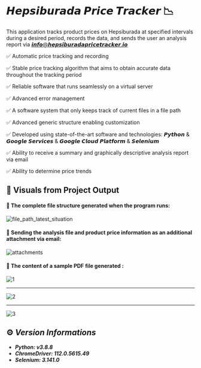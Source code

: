 # 𝙃𝙚𝙥𝙨𝙞𝙗𝙪𝙧𝙖𝙙𝙖 𝙋𝙧𝙞𝙘𝙚 𝙏𝙧𝙖𝙘𝙠𝙚𝙧 📉

This application tracks product prices on Hepsiburada at specified intervals during a desired period, records the data, and sends the user an analysis report via 𝙞𝙣𝙛𝙤@𝙝𝙚𝙥𝙨𝙞𝙗𝙪𝙧𝙖𝙙𝙖𝙥𝙧𝙞𝙘𝙚𝙩𝙧𝙖𝙘𝙠𝙚𝙧.𝙞𝙤

✅ Automatic price tracking and recording

✅ Stable price tracking algorithm that aims to obtain accurate data throughout the tracking period

✅ Reliable software that runs seamlessly on a virtual server

✅ Advanced error management

✅ A software system that only keeps track of current files in a file path

✅ Advanced generic structure enabling customization

✅ Developed using state-of-the-art software and technologies: 𝙋𝙮𝙩𝙝𝙤𝙣 & 𝙂𝙤𝙤𝙜𝙡𝙚 𝙎𝙚𝙧𝙫𝙞𝙘𝙚𝙨 & 𝙂𝙤𝙤𝙜𝙡𝙚 𝘾𝙡𝙤𝙪𝙙 𝙋𝙡𝙖𝙩𝙛𝙤𝙧𝙢 & 𝙎𝙚𝙡𝙚𝙣𝙞𝙪𝙢

✅ Ability to receive a summary and graphically descriptive analysis report via email

✅ Ability to determine price trends

## 📂  Visuals from Project Output
#### 📌 The complete file structure generated when the program runs:
![file_path_latest_situation](https://user-images.githubusercontent.com/71190059/234955059-aed69269-e572-47dd-953b-c1f5f8c787e3.png)
#### 📌 Sending the analysis file and product price information as an additional attachment via email:
![attachments](https://user-images.githubusercontent.com/71190059/234964360-168cc6f6-307f-48b7-a4c3-4c9e7fed503e.png)
 #### 📌 The content of a sample PDF file generated :
![1](https://user-images.githubusercontent.com/71190059/234956558-28a2262b-d560-4a2d-b5ce-b1088e3e6606.png)
____________________________________________________________________________________________________________
![2](https://user-images.githubusercontent.com/71190059/234956630-2c82da81-6ab6-4a39-bdd9-8bdfa55c5e9c.png)
____________________________________________________________________________________________________________
![3](https://user-images.githubusercontent.com/71190059/234956654-0d373cc1-7727-468e-85c0-3b5a594807f8.png)

## ⚙️ **_Version Informations_**
- ***Python: v3.8.8***
- ***ChromeDriver: 112.0.5615.49***
- ***Selenium: 3.141.0***
